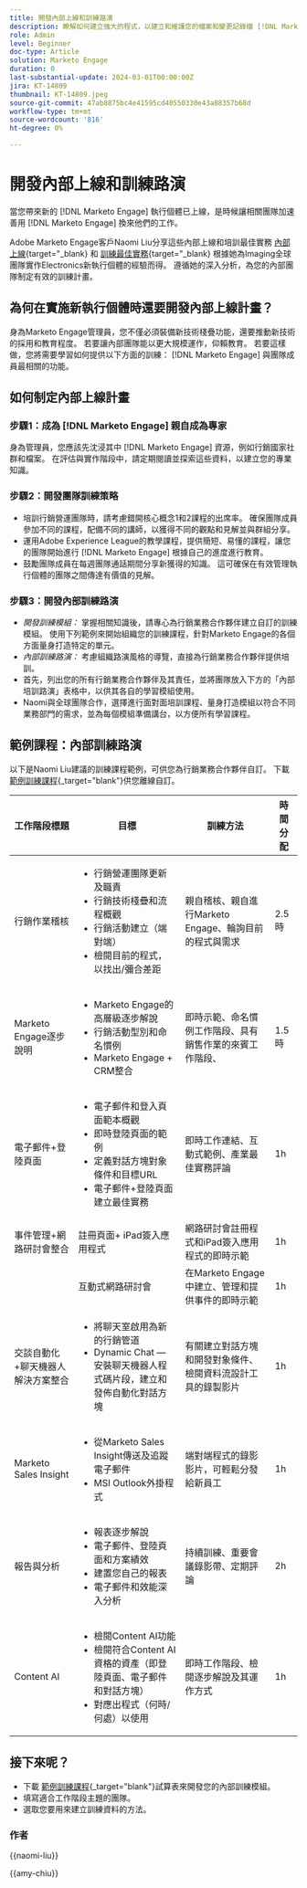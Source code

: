 ```yaml
---
title: 開發內部上線和訓練路演
description: 瞭解如何建立強大的程式，以建立和維護您的檔案和變更記錄檔 [!DNL Marketo Engage] 執行個體。 這不僅可節省團隊分享知識的時間，也可提升執行個體的健全度和效率。
role: Admin
level: Beginner
doc-type: Article
solution: Marketo Engage
duration: 0
last-substantial-update: 2024-03-01T00:00:00Z
jira: KT-14809
thumbnail: KT-14809.jpeg
source-git-commit: 47ab8875bc4e41595cd40550330e43a88357b68d
workflow-type: tm+mt
source-wordcount: '816'
ht-degree: 0%

---
```



# 開發內部上線和訓練路演

當您帶來新的 [!DNL Marketo Engage] 執行個體已上線，是時候讓相關團隊加速善用 [!DNL Marketo Engage] 換來他們的工作。

Adobe Marketo Engage客戶Naomi Liu分享這些內部上線和培訓最佳實務 [內部上線](https://nation.marketo.com/t5/employee-blogs/peer-perspective-orchestrating-onboarding-across-global-teams/ba-p/244931){target="_blank} 和 [訓練最佳實務](https://nation.marketo.com/t5/employee-blogs/peer-perspective-how-to-train-internal-users-on-marketo-engage/ba-p/245237){target="_blank} 根據她為Imaging全球團隊實作Electronics新執行個體的經驗而得。 遵循她的深入分析，為您的內部團隊制定有效的訓練計畫。

## 為何在實施新執行個體時還要開發內部上線計畫？

身為Marketo Engage管理員，您不僅必須裝備新技術棧疊功能，還要推動新技術的採用和教育程度。 若要讓內部團隊能以更大規模運作，仰賴教育。 若要這樣做，您將需要學習如何提供以下方面的訓練： [!DNL Marketo Engage] 與團隊成員最相關的功能。

## 如何制定內部上線計畫

### 步驟1：成為 [!DNL Marketo Engage] 親自成為專家

身為管理員，您應該先沈浸其中 [!DNL Marketo Engage] 資源，例如行銷國家社群和檔案。 在評估與實作階段中，請定期閱讀並探索這些資料，以建立您的專業知識。

### 步驟2：開發團隊訓練策略

* 培訓行銷營運團隊時，請考慮錯開核心概念1和2課程的出席率。 確保團隊成員參加不同的課程，配備不同的講師，以獲得不同的觀點和見解並與群組分享。
* 運用Adobe Experience League的教學課程，提供簡短、易懂的課程，讓您的團隊開始進行 [!DNL Marketo Engage] 根據自己的進度進行教育。
* 鼓勵團隊成員在每週團隊通話期間分享新獲得的知識。 這可確保在有效管理執行個體的團隊之間傳達有價值的見解。

### 步驟3：開發內部訓練路演

* *開發訓練模組：* 掌握相關知識後，請專心為行銷業務合作夥伴建立自訂的訓練模組。 使用下列範例來開始組織您的訓練課程，針對Marketo Engage的各個方面量身打造特定的單元。
* *內部訓練路演：* 考慮組織路演風格的導覽，直接為行銷業務合作夥伴提供培訓。
* 首先，列出您的所有行銷業務合作夥伴及其責任，並將團隊放入下方的「內部培訓路演」表格中，以供其各自的學習模組使用。
* Naomi與全球團隊合作，選擇進行面對面培訓課程、量身打造模組以符合不同業務部門的需求，並為每個模組準備講台，以方便所有學習課程。

## 範例課程：內部訓練路演

以下是Naomi Liu建議的訓練課程範例，可供您為行銷業務合作夥伴自訂。 下載 [範例訓練課程](assets/adobe-marketo-engage-internal-training-roadshows.xlsx){_target=&quot;blank&quot;}供您離線自訂。

| 工作階段標題 | 目標 | 訓練方法 | 時間分配 |
|--- |--- |--- |--- |
| 行銷作業稽核 | <ul><li>行銷營運團隊更新及職責</li><li>行銷技術棧疊和流程概觀</li><li>行銷活動建立（端對端）</li><li>檢閱目前的程式，以找出/彌合差距</li></ul> | 親自稽核、親自進行Marketo Engage、輪詢目前的程式與需求 | 2.5時 |
| Marketo Engage逐步說明 | <ul><li>Marketo Engage的高層級逐步解說</li><li>行銷活動型別和命名慣例</li><li>Marketo Engage + CRM整合 | 即時示範、命名慣例工作階段、具有銷售作業的來賓工作階段、 | 1.5時 |
| 電子郵件+登陸頁面 | <ul><li>電子郵件和登入頁面範本概觀</li><li>即時登陸頁面的範例</li><li>定義對話方塊對象條件和目標URL</li><li>電子郵件+登陸頁面建立最佳實務</li></ul> | 即時工作連結、互動式範例、產業最佳實務評論 | 1h |
| 事件管理+網路研討會整合 | 註冊頁面+ iPad簽入應用程式 | 網路研討會註冊程式和iPad簽入應用程式的即時示範 | 1h |
|  | 互動式網路研討會 | 在Marketo Engage中建立、管理和提供事件的即時示範 | 1h |
| 交談自動化+聊天機器人解決方案整合 | <ul><li>將聊天室啟用為新的行銷管道</li><li>Dynamic Chat — 安裝聊天機器人程式碼片段，建立和發佈自動化對話方塊</li></ul> | 有關建立對話方塊和開發對象條件、檢閱資料流設計工具的錄製影片 | 1h |
| Marketo Sales Insight | <ul><li>從Marketo Sales Insight傳送及追蹤電子郵件</li><li>MSI Outlook外掛程式</li></ul> | 端對端程式的錄影影片，可輕鬆分發給新員工 | 1h |
| 報告與分析 | <ul><li>報表逐步解說</li><li>電子郵件、登陸頁面和方案績效</li><li>建置您自己的報表</li><li>電子郵件和效能深入分析</li></ul> | 持續訓練、重要會議錄影帶、定期評論 | 2h |
| Content AI | <ul><li>檢閱Content AI功能</li><li>檢閱符合Content AI資格的資產（即登陸頁面、電子郵件和對話方塊）</li><li>對應出程式（何時/何處）以使用</li></ul> | 即時工作階段、檢閱逐步解說及其運作方式 | 1h |

## 接下來呢？

* 下載 [範例訓練課程](assets/adobe-marketo-engage-internal-training-roadshows.xlsx){_target=&quot;blank&quot;}試算表來開發您的內部訓練模組。
* 填寫適合工作階段主題的團隊。
* 選取您要用來建立訓練資料的方法。

### 作者

{{naomi-liu}}

{{amy-chiu}}